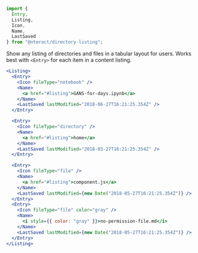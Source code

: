 ```jsx static
import {
  Entry,
  Listing,
  Icon,
  Name,
  LastSaved
} from "@nteract/directory-listing";
```

Show any listing of directories and files in a tabular layout for users. Works best with `<Entry>` for each item in a content listing.

```jsx
<Listing>
  <Entry>
    <Icon fileType="notebook" />
    <Name>
      <a href="#listing">GANS-for-days.ipynb</a>
    </Name>
    <LastSaved lastModified="2018-06-27T16:21:25.354Z" />
  </Entry>

  <Entry>
    <Icon fileType="directory" />
    <Name>
      <a href="#listing">home</a>
    </Name>
    <LastSaved lastModified="2018-03-27T16:21:25.354Z" />
  </Entry>

  <Entry>
    <Icon fileType="file" />
    <Name>
      <a href="#listing">component.js</a>
    </Name>
    <LastSaved lastModified={new Date("2018-05-27T16:21:25.354Z")} />
  </Entry>
  <Entry>
    <Icon fileType="file" color="gray" />
    <Name>
      <i style={{ color: "gray" }}>no-permission-file.md</i>
    </Name>
    <LastSaved lastModified={new Date("2018-05-27T16:21:25.354Z")} />
  </Entry>
</Listing>
```
